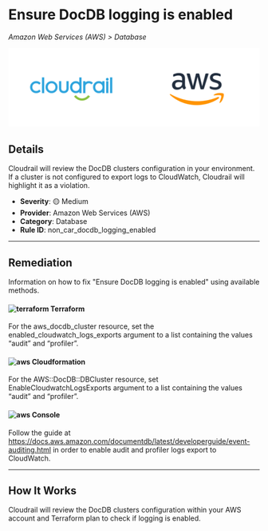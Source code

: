 # Ensure DocDB logging is enabled

*Amazon Web Services (AWS) > Database*

![Cloudrail and Amazon Web Services (AWS) logos](../images/cloudrail_aws.png)

## Details
Cloudrail will review the DocDB clusters configuration in your environment. If a cluster is not configured to export logs to CloudWatch, Cloudrail will highlight it as a violation.

- **Severity**: 🟡 Medium
- **Provider**: Amazon Web Services (AWS)
- **Category**: Database
- **Rule ID**: non_car_docdb_logging_enabled

---

## Remediation
Information on how to fix "Ensure DocDB logging is enabled" using available methods.


####  <img src="../_media/emojis/terraform.png" alt="terraform" width="20"/>  Terraform
For the aws_docdb_cluster resource, set the enabled_cloudwatch_logs_exports argument to a list containing the values “audit” and “profiler”.








#### <img src="../_media/emojis/aws.png" alt="aws" width="20"/> Cloudformation
For the AWS::DocDB::DBCluster resource, set EnableCloudwatchLogsExports argument to a list containing the values “audit” and “profiler”.



####  <img src="../_media/emojis/aws.png" alt="aws" width="20"/> Console
Follow the guide at <https://docs.aws.amazon.com/documentdb/latest/developerguide/event-auditing.html> in order to enable audit and profiler logs export to CloudWatch.




---

## How It Works
Cloudrail will review the DocDB clusters configuration within your AWS account and Terraform plan to check if logging is enabled.